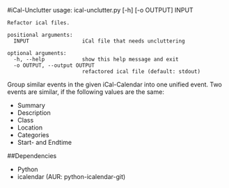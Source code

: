 #iCal-Unclutter
    usage: ical-unclutter.py [-h] [-o OUTPUT] INPUT
    
    Refactor ical files.
    
    positional arguments:
      INPUT                 iCal file that needs uncluttering
    
    optional arguments:
      -h, --help            show this help message and exit
      -o OUTPUT, --output OUTPUT
                            refactored ical file (default: stdout)

Group similar events in the given iCal-Calendar into one unified event.
Two events are similar, if the following values are the same:

-   Summary
-   Description
-   Class
-   Location
-   Categories
-   Start- and Endtime

##Dependencies

-   Python
-   icalendar (AUR: python-icalendar-git)
